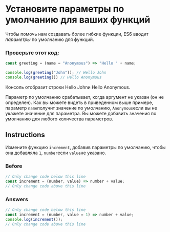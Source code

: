 # Установите параметры по умолчанию для ваших функций
Чтобы помочь нам создавать более гибкие функции, ES6 вводит _параметры_ по умолчанию для функций.

### Проверьте этот код:
```javascript
const greeting = (name = "Anonymous") => "Hello " + name;

console.log(greeting("John")); // Hello John
console.log(greeting()) // Hello Anonymous
```
Консоль отобразит строки Hello Johnи Hello Anonymous.

Параметр по умолчанию срабатывает, когда аргумент не указан (он не определен). Как вы можете видеть в приведенном выше примере, параметр `name`получит значение по умолчанию, `Anonymous`если вы не укажете значение для параметра. Вы можете добавить значения по умолчанию для любого количества параметров.

## Instructions

Измените функцию `increment`, добавив параметры по умолчанию, чтобы она добавляла `1`, `number`если `value`не указано.

### Before

```javascript
// Only change code below this line
const increment = (number, value) => number + value;
// Only change code above this line
```

### Answers

```javascript
// Only change code below this line
const increment = (number, value = 1) => number + value;
console.log(increment());
// Only change code above this line
```
